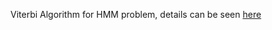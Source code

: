Viterbi Algorithm for HMM problem, details can be seen [here][1]

[1]: http://wulc.me/2017/03/02/%E7%BB%B4%E7%89%B9%E6%AF%94%E7%AE%97%E6%B3%95/